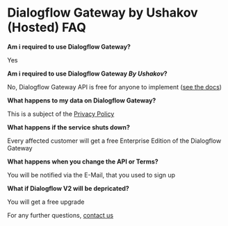 # Dialogflow Gateway by Ushakov (Hosted) FAQ

**Am i required to use Dialogflow Gateway?**

Yes

**Am i required to use Dialogflow Gateway *By Ushakov*?**

No, Dialogflow Gateway API is free for anyone to implement ([see the docs](./../README.md))

**What happens to my data on Dialogflow Gateway?**

This is a subject of the [Privacy Policy](https://cloud.ushakov.co/privacy)

**What happens if the service shuts down?**

Every affected customer will get a free Enterprise Edition of the Dialogflow Gateway

**What happens when you change the API or Terms?**

You will be notified via the E-Mail, that you used to sign up

**What if Dialogflow V2 will be depricated?**

You will get a free upgrade

For any further questions, [contact us](https://ushakov.co/#contact)